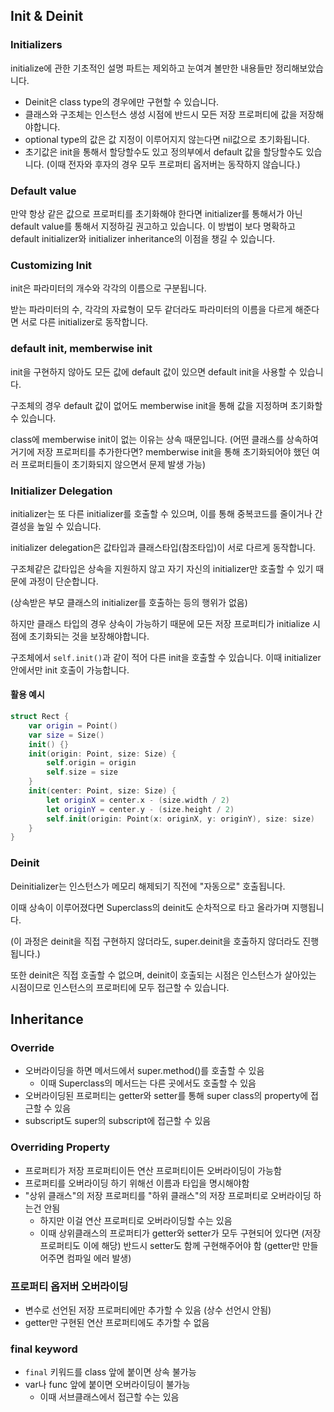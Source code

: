 ## Init & Deinit

### Initializers

initialize에 관한 기초적인 설명 파트는 제외하고 눈여겨 볼만한 내용들만 정리해보았습니다.

- Deinit은 class type의 경우에만 구현할 수 있습니다.
- 클래스와 구조체는 인스턴스 생성 시점에 반드시 모든 저장 프로퍼티에 값을 저장해야합니다.
- optional type의 값은 값 지정이 이루어지지 않는다면 nil값으로 초기화됩니다.
- 초기값은 init을 통해서 할당할수도 있고 정의부에서 default 값을 할당할수도 있습니다. (이때 전자와 후자의 경우 모두 프로퍼티 옵저버는 동작하지 않습니다.)

### Default value

만약 항상 같은 값으로 프로퍼티를 초기화해야 한다면 initializer를 통해서가 아닌 default value를 통해서 지정하길 권고하고 있습니다. 이 방법이 보다 명확하고 default initializer와 initializer inheritance의 이점을 챙길 수 있습니다.

### Customizing Init

init은 파라미터의 개수와 각각의 이름으로 구분됩니다.

받는 파라미터의 수, 각각의 자료형이 모두 같더라도 파라미터의 이름을 다르게 해준다면 서로 다른 initializer로 동작합니다.

### default init, memberwise init

init을 구현하지 않아도 모든 값에 default 값이 있으면 default init을 사용할 수 있습니다.

구조체의 경우 default 값이 없어도 memberwise init을 통해 값을 지정하며 초기화할 수 있습니다.

class에 memberwise init이 없는 이유는 상속 때문입니다. (어떤 클래스를 상속하여 거기에 저장 프로퍼티를 추가한다면? memberwise init을 통해 초기화되어야 했던 여러 프로퍼티들이 초기화되지 않으면서 문제 발생 가능)



### Initializer Delegation

initializer는 또 다른 initializer를 호출할 수 있으며, 이를 통해 중복코드를 줄이거나 간결성을 높일 수 있습니다.

initializer delegation은 값타입과 클래스타입(참조타입)이 서로 다르게 동작합니다.

구조체같은 값타입은 상속을 지원하지 않고 자기 자신의 initializer만 호출할 수 있기 때문에 과정이 단순합니다.

(상속받은 부모 클래스의 initializer를 호출하는 등의 행위가 없음)

하지만 클래스 타입의 경우 상속이 가능하기 때문에 모든 저장 프로퍼티가 initialize 시점에 초기화되는 것을 보장해야합니다.

구조체에서 `self.init()`과 같이 적어 다른 init을 호출할 수 있습니다. 이때 initializer 안에서만 init 호출이 가능합니다.



#### 활용 예시

```swift
struct Rect {
    var origin = Point()
    var size = Size()
    init() {}
    init(origin: Point, size: Size) {
        self.origin = origin
        self.size = size
    }
    init(center: Point, size: Size) {
        let originX = center.x - (size.width / 2)
        let originY = center.y - (size.height / 2)
        self.init(origin: Point(x: originX, y: originY), size: size)
    }
}
```



### Deinit

Deinitializer는 인스턴스가 메모리 해제되기 직전에 "자동으로" 호출됩니다.

이때 상속이 이루어졌다면 Superclass의 deinit도 순차적으로 타고 올라가며 지행됩니다.

(이 과정은 deinit을 직접 구현하지 않더라도, super.deinit을 호출하지 않더라도 진행됩니다.)

또한 deinit은 직접 호출할 수 없으며, deinit이 호출되는 시점은 인스턴스가 살아있는 시점이므로 인스턴스의 프로퍼티에 모두 접근할 수 있습니다.



## Inheritance



### Override

- 오버라이딩을 하면 메서드에서 super.method()를 호출할 수 있음
  - 이때 Superclass의 메서드는 다른 곳에서도 호출할 수 있음
- 오버라이딩된 프로퍼티는 getter와 setter를 통해 super class의 property에 접근할 수 있음
- subscript도 super의 subscript에 접근할 수 있음



### Overriding Property

- 프로퍼티가 저장 프로퍼티이든 연산 프로퍼티이든 오버라이딩이 가능함
- 프로퍼티를 오버라이딩 하기 위해선 이름과 타입을 명시해야함
- "상위 클래스"의 저장 프로퍼티를 "하위 클래스"의 저장 프로퍼티로 오버라이딩 하는건 안됨
  - 하지만 이걸 연산 프로퍼티로 오버라이딩할 수는 있음
  - 이때 상위클래스의 프로퍼티가 getter와 setter가 모두 구현되어 있다면 (저장 프로퍼티도 이에 해당) 반드시 setter도 함께 구현해주어야 함 (getter만 만들어주면 컴파일 에러 발생)



### 프로퍼티 옵저버 오버라이딩

- 변수로 선언된 저장 프로퍼티에만 추가할 수 있음 (상수 선언시 안됨)
- getter만 구현된 연산 프로퍼티에도 추가할 수 없음



### final keyword

- `final` 키워드를 class 앞에 붙이면 상속 불가능
- var나 func 앞에 붙이면 오버라이딩이 불가능
  - 이때 서브클래스에서 접근할 수는 있음

